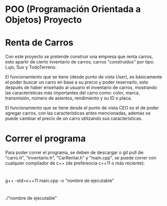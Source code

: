 # POO (Programación Orientada a Objetos) Proyecto 

# Renta de Carros
Con este proyecto se pretende construir una empresa que renta
carros, esto apartir de cierto inventario de carros, carros 
"construidos" por tipo: Lujo, Suv y TodoTerreno.

El funcionamiento que se tiene (desde punto de vista User), 
es básicamente el poder buscar un carro en base a su precio
y poder reservarlo, esto después de haber enseñado al usuario
el inventario de carros, mostrando las características más importantes 
del carro como: color, marca, transmisión, número de asientos,
rendimiento y su ID o placa.

El funcionamiento que se tiene desde el punto de vista CEO
es el de poder agregar carros, con las características antes
mencionadas, además se puede cambiar el precio de un carro
utilizando sus características.

# Correr el programa
Para poder correr el programa, se deben de descargar o 
git pull de: "carro.h", "inventario.h", "CarRental.h" y 
"main.cpp", se puede correr con cualquier compilador de 
c++ (de preferencia c++11 o más reciente):  
# 
g++ -std=c++11 main.cpp -o "nombre de ejecutable"
#
./"nombre de ejecutable"
